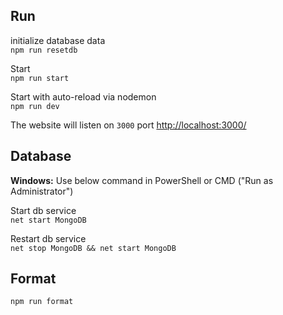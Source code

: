 ## Run

initialize database data
<br>`npm run resetdb`

Start
<br>`npm run start`

Start with auto-reload via nodemon
<br>`npm run dev`

The website will listen on `3000` port [http://localhost:3000/](http://localhost:3000/)

## Database

**Windows:**
Use below command in PowerShell or CMD ("Run as Administrator")

Start db service
<br>`net start MongoDB`

Restart db service
<br>`net stop MongoDB && net start MongoDB`

## Format
`npm run format`